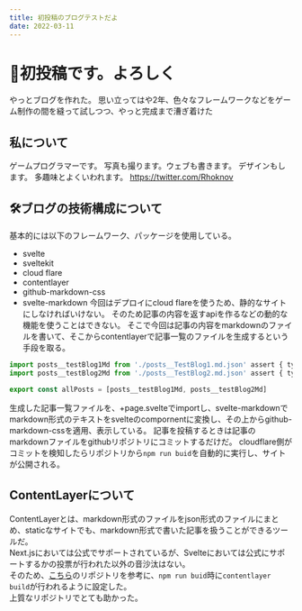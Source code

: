 ```yaml
---
title: 初投稿のブログテストだよ
date: 2022-03-11
---
```

# 📄初投稿です。よろしく
やっとブログを作れた。
思い立ってはや2年、色々なフレームワークなどをゲーム制作の間を縫って試しつつ、やっと完成まで漕ぎ着けた
## 私について
ゲームプログラマーです。
写真も撮ります。ウェブも書きます。
デザインもします。
多趣味とよくいわれます。
https://twitter.com/Rhoknov
## 🛠️ブログの技術構成について
基本的には以下のフレームワーク、パッケージを使用している。
- svelte
- sveltekit
- cloud flare
- contentlayer
- github-markdown-css
- svelte-markdown
今回はデプロイにcloud flareを使うため、静的なサイトにしなければいけない。
そのため記事の内容を返すapiを作るなどの動的な機能を使うことはできない。
そこで今回は記事の内容をmarkdownのファイルを書いて、そこからcontentlayerで記事一覧のファイルを生成するという手段を取る。

```ts
import posts__testBlog1Md from './posts__TestBlog1.md.json' assert { type: 'json' }
import posts__testBlog2Md from './posts__TestBlog2.md.json' assert { type: 'json' }

export const allPosts = [posts__testBlog1Md, posts__testBlog2Md]
```
生成した記事一覧ファイルを、+page.svelteでimportし、svelte-markdownでmarkdown形式のテキストをsvelteのcompornentに変換し、その上からgithub-markdown-cssを適用、表示している。
記事を投稿するときは記事のmarkdownファイルをgithubリポジトリにコミットするだけだ。
cloudflare側がコミットを検知したらリポジトリから```npm run buid```を自動的に実行し、サイトが公開される。
## ContentLayerについて
ContentLayerとは、markdown形式のファイルをjson形式のファイルにまとめ、staticなサイトでも、markdown形式で書いた記事を扱うことができるツールだ。  
Next.jsにおいては公式でサポートされているが、Svelteにおいては公式にサポートするかの投票が行われた以外の音沙汰はない。  
そのため、[こちら](https://github.com/git-no/sveltekit-contentlayer-example/tree/main)のリポジトリを参考に、```npm run buid```時に```contentlayer build```が行われるように設定した。  
上質なリポジトリでとても助かった。